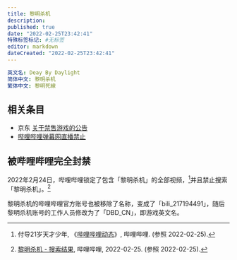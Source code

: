 ```yaml
---
title: 黎明杀机
description:
published: true
date: "2022-02-25T23:42:41"
特殊标签标记: #无标签
editor: markdown
dateCreated: "2022-02-25T23:42:41"
---
```


```YAML
英文名: Deay By Daylight
简体中文: 黎明杀机
繁体中文: 黎明死線
```

## 相关条目

+ 京东 [关于禁售游戏的公告](/blocklist/关于禁售游戏的公告-京东.md)
+ [哔哩哔哩弹幕网直播禁止](/website/哔哩哔哩弹幕网.md#直播禁止列表)

## 被哔哩哔哩完全封禁

2022年2月24日，哔哩哔哩锁定了包含「黎明杀机」的全部视频，[^9879]并且禁止搜索「黎明杀机」。[^4358]

[^9879]: 付导21岁天才少年, 《[哔哩哔哩动态](https://archive.is/acEok "https://t.bilibili.com/630687922839879697")》, 哔哩哔哩. (参照 2022-02-25).

[^4358]: [黎明杀机 - 搜索结果](https://web.archive.org/web/20220225044358/https://search.bilibili.com/all?keyword=黎明杀机), 哔哩哔哩, 2022-02-25. (参照 2022-02-25).

黎明杀机的哔哩哔哩官方账号也被移除了名称，变成了「bili_217194491」，随后黎明杀机账号的工作人员修改为了「DBD_CN」，即游戏英文名。

[^7117]: 浮梦, 《[《黎明杀机》被B站下架屏蔽 官方账号也被强制改名](https://web.archive.org/web/20220417035615/https://www.ali213.net/news/html/2022-2/657117.html)》, 游侠网, 2022-02-25. (参照 2022-02-26).
